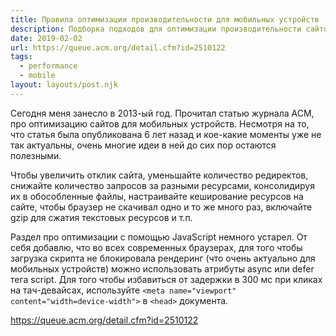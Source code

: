 ```yaml
---
title: Правила оптимизации производительности для мобильных устройств
description: Подборка подходов для оптимизации производительности сайтов для мобильных устройств
date: 2019-02-02
url: https://queue.acm.org/detail.cfm?id=2510122
tags:
  - performance
  - mobile
layout: layouts/post.njk
---
```

Сегодня меня занесло в 2013-ый год. Прочитал статью журнала ACM, про оптимизацию сайтов для мобильных устройств. Несмотря на то, что статья была опубликована 6 лет назад и кое-какие моменты уже не так актуальны, очень многие идеи в ней до сих пор остаются полезными. 

Чтобы увеличить отклик сайта, уменьшайте количество редиректов, снижайте количество запросов за разными ресурсами, консолидируя их в обособленные файлы, настраивайте кеширование ресурсов на сайте, чтобы браузер не скачивал одно и то же много раз, включайте gzip для сжатия текстовых ресурсов и т.п. 

Раздел про оптимизации с помощью JavaScript немного устарел. От себя добавлю, что во всех современных браузерах, для того чтобы загрузка скрипта не блокировала рендеринг (что очень актуально для мобильных устройств) можно использовать атрибуты async или defer тега script. Для того чтобы избавиться от задержки в 300 мс при кликах на тач-девайсах, используйте `<meta name="viewport" content="width=device-width">` в `<head>` документа.

https://queue.acm.org/detail.cfm?id=2510122
